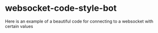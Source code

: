 # websocket-code-style-bot
Here is an example of a beautiful code for connecting to a websocket with certain values

